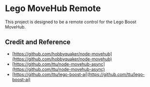 # Lego MoveHub Remote

This project is designed to be a remote control for the Lego Boost MoveHub.

## Credit and Reference

* [https://github.com/hobbyquaker/node-movehub](https://github.com/hobbyquaker/node-movehub)
* [https://github.com/ttu/node-movehub-async](https://github.com/ttu/node-movehub-async)
* [https://github.com/ttu/lego-boost-ai](https://github.com/ttu/lego-boost-ai)
